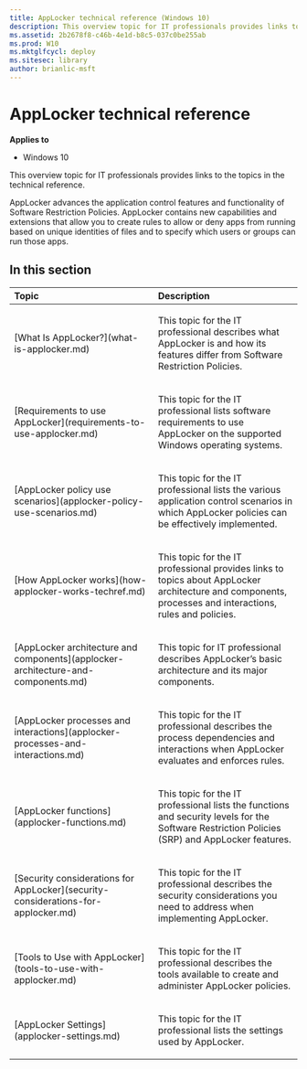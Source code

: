 ```yaml
---
title: AppLocker technical reference (Windows 10)
description: This overview topic for IT professionals provides links to the topics in the technical reference.
ms.assetid: 2b2678f8-c46b-4e1d-b8c5-037c0be255ab
ms.prod: W10
ms.mktglfcycl: deploy
ms.sitesec: library
author: brianlic-msft
---
```


# AppLocker technical reference


**Applies to**

-   Windows 10

This overview topic for IT professionals provides links to the topics in the technical reference.

AppLocker advances the application control features and functionality of Software Restriction Policies. AppLocker contains new capabilities and extensions that allow you to create rules to allow or deny apps from running based on unique identities of files and to specify which users or groups can run those apps.

## In this section


<table>
<colgroup>
<col width="50%" />
<col width="50%" />
</colgroup>
<thead>
<tr class="header">
<th align="left">Topic</th>
<th align="left">Description</th>
</tr>
</thead>
<tbody>
<tr class="odd">
<td align="left"><p>[What Is AppLocker?](what-is-applocker.md)</p></td>
<td align="left"><p>This topic for the IT professional describes what AppLocker is and how its features differ from Software Restriction Policies.</p></td>
</tr>
<tr class="even">
<td align="left"><p>[Requirements to use AppLocker](requirements-to-use-applocker.md)</p></td>
<td align="left"><p>This topic for the IT professional lists software requirements to use AppLocker on the supported Windows operating systems.</p></td>
</tr>
<tr class="odd">
<td align="left"><p>[AppLocker policy use scenarios](applocker-policy-use-scenarios.md)</p></td>
<td align="left"><p>This topic for the IT professional lists the various application control scenarios in which AppLocker policies can be effectively implemented.</p></td>
</tr>
<tr class="even">
<td align="left"><p>[How AppLocker works](how-applocker-works-techref.md)</p></td>
<td align="left"><p>This topic for the IT professional provides links to topics about AppLocker architecture and components, processes and interactions, rules and policies.</p></td>
</tr>
<tr class="odd">
<td align="left"><p>[AppLocker architecture and components](applocker-architecture-and-components.md)</p></td>
<td align="left"><p>This topic for IT professional describes AppLocker’s basic architecture and its major components.</p></td>
</tr>
<tr class="even">
<td align="left"><p>[AppLocker processes and interactions](applocker-processes-and-interactions.md)</p></td>
<td align="left"><p>This topic for the IT professional describes the process dependencies and interactions when AppLocker evaluates and enforces rules.</p></td>
</tr>
<tr class="odd">
<td align="left"><p>[AppLocker functions](applocker-functions.md)</p></td>
<td align="left"><p>This topic for the IT professional lists the functions and security levels for the Software Restriction Policies (SRP) and AppLocker features.</p></td>
</tr>
<tr class="even">
<td align="left"><p>[Security considerations for AppLocker](security-considerations-for-applocker.md)</p></td>
<td align="left"><p>This topic for the IT professional describes the security considerations you need to address when implementing AppLocker.</p></td>
</tr>
<tr class="odd">
<td align="left"><p>[Tools to Use with AppLocker](tools-to-use-with-applocker.md)</p></td>
<td align="left"><p>This topic for the IT professional describes the tools available to create and administer AppLocker policies.</p></td>
</tr>
<tr class="even">
<td align="left"><p>[AppLocker Settings](applocker-settings.md)</p></td>
<td align="left"><p>This topic for the IT professional lists the settings used by AppLocker.</p></td>
</tr>
</tbody>
</table>

 

 

 






